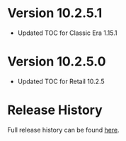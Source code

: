 # Version 10.2.5.1

* Updated TOC for Classic Era 1.15.1

# Version 10.2.5.0

* Updated TOC for Retail 10.2.5

# Release History

Full release history can be found [here](https://github.com/kstange/OPieMasque/wiki/Release-Notes).
